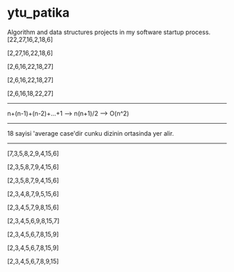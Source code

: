 # ytu_patika
Algorithm and data structures projects in my software startup process.
[22,27,16,2,18,6]

[2,27,16,22,18,6]

[2,6,16,22,18,27]

[2,6,16,22,18,27]

[2,6,16,18,22,27]


***

n+(n-1)+(n-2)+...+1 --> n(n+1)/2 --> O(n^2)


***

18 sayisi 'average case'dir cunku dizinin ortasinda yer alir.


***

[7,3,5,8,2,9,4,15,6]

[2,3,5,8,7,9,4,15,6]

[2,3,5,8,7,9,4,15,6]

[2,3,4,8,7,9,5,15,6]

[2,3,4,5,7,9,8,15,6]

[2,3,4,5,6,9,8,15,7]

[2,3,4,5,6,7,8,15,9]

[2,3,4,5,6,7,8,15,9]

[2,3,4,5,6,7,8,9,15]



